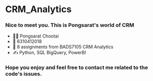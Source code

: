 # CRM_Analytics

### Nice to meet you. This is Pongsarat's world of CRM 

- 👨‍💻 Pongsarat Chootai
- 🧠 6310412018
- 💪 8 assignments from BADS7105 CRM Analytics
- ✍️ Python, SQL BigQuery, PowerBI

### Hope you enjoy and feel free to contact me related to the code's issues.
